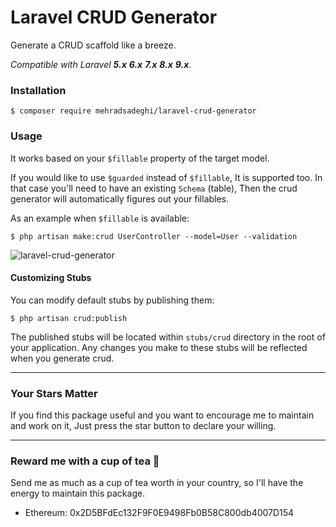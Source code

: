 # Laravel CRUD Generator
Generate a CRUD scaffold like a breeze.

*Compatible with Laravel **5.x** **6.x** **7.x** **8.x** **9.x***.

### Installation
`$ composer require mehradsadeghi/laravel-crud-generator`

### Usage
It works based on your `$fillable` property of the target model.

If you would like to use `$guarded` instead of `$fillable`, It is supported too. 
In that case you'll need to have an existing `Schema` (table), Then the crud generator will automatically figures out your fillables.

As an example when `$fillable` is available:

`$ php artisan make:crud UserController --model=User --validation`

![laravel-crud-generator](https://user-images.githubusercontent.com/31504728/92512225-b99be400-f223-11ea-84ba-bbfb55d1babd.gif)

#### Customizing Stubs
You can modify default stubs by publishing them:

`$ php artisan crud:publish`

The published stubs will be located within `stubs/crud` directory in the root of your application.
Any changes you make to these stubs will be reflected when you generate crud.

----------------------------------------------

### Your Stars Matter 
If you find this package useful and you want to encourage me to maintain and work on it, Just press the star button to declare your willing.

----------------------------------------------

### Reward me with a cup of tea :tea:

Send me as much as a cup of tea worth in your country, so I'll have the energy to maintain this package.

- Ethereum: 0x2D5BFdEc132F9F0E9498Fb0B58C800db4007D154

